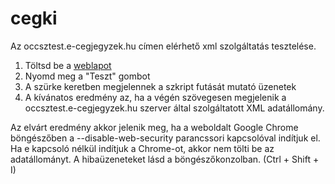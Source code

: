 # cegki

Az occsztest.e-cegjegyzek.hu címen elérhető xml szolgáltatás tesztelése.

1. Töltsd be a [weblapot](https://javargo.github.io/cegki/index.html)
2. Nyomd meg a "Teszt" gombot
3. A szürke keretben megjelennek a szkript futását mutató üzenetek
3. A kívánatos eredmény az, ha a végén szövegesen megjelenik a occsztest.e-cegjegyzek.hu szerver által szolgáltatott XML adatállomány.

Az elvárt eredmény akkor jelenik meg, ha a weboldalt Google Chrome böngészőben a --disable-web-security parancssori kapcsolóval indítjuk el. Ha e kapcsoló nélkül indítjuk a Chrome-ot, akkor nem tölti be az adatállományt. A hibaüzeneteket lásd a böngészőkonzolban. (Ctrl + Shift + I)

